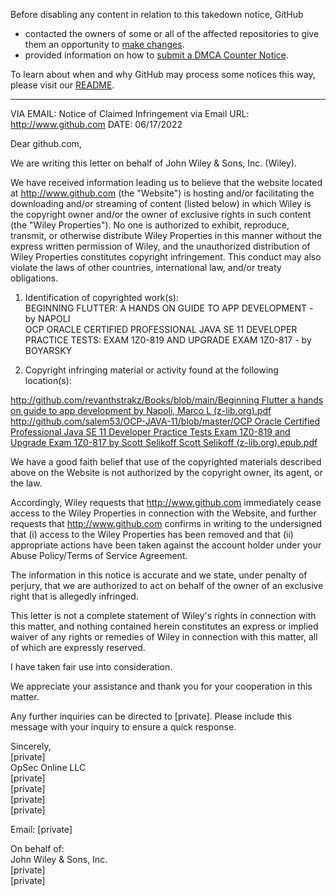 Before disabling any content in relation to this takedown notice, GitHub
- contacted the owners of some or all of the affected repositories to give them an opportunity to [make changes](https://docs.github.com/en/github/site-policy/dmca-takedown-policy#a-how-does-this-actually-work).
- provided information on how to [submit a DMCA Counter Notice](https://docs.github.com/en/articles/guide-to-submitting-a-dmca-counter-notice).

To learn about when and why GitHub may process some notices this way, please visit our [README](https://github.com/github/dmca/blob/master/README.md#anatomy-of-a-takedown-notice).

---

VIA EMAIL: Notice of Claimed Infringement via Email
URL: http://www.github.com
DATE: 06/17/2022

Dear github.com,

We are writing this letter on behalf of John Wiley & Sons, Inc. (Wiley).

We have received information leading us to believe that the website located at http://www.github.com (the "Website") is hosting and/or facilitating the downloading and/or streaming of content (listed below) in which Wiley is the copyright owner and/or the owner of exclusive rights in such content (the "Wiley Properties"). No one is authorized to exhibit, reproduce, transmit, or otherwise distribute Wiley Properties in this manner without the express written permission of Wiley, and the unauthorized distribution of Wiley Properties constitutes copyright infringement. This conduct may also violate the laws of other countries, international law, and/or treaty obligations.

1. Identification of copyrighted work(s):  
BEGINNING FLUTTER: A HANDS ON GUIDE TO APP DEVELOPMENT - by NAPOLI  
OCP ORACLE CERTIFIED PROFESSIONAL JAVA SE 11 DEVELOPER PRACTICE TESTS: EXAM 1Z0-819 AND UPGRADE EXAM 1Z0-817 - by BOYARSKY

2. Copyright infringing material or activity found at the following location(s):

[http://github.com/revanthstrakz/Books/blob/main/Beginning Flutter a hands on guide to app development by Napoli, Marco L (z-lib.org).pdf](https://github.com/revanthstrakz/Books/blob/main/Beginning%20Flutter%20%20a%20hands%20on%20guide%20to%20app%20development%20by%20Napoli%2C%20Marco%20L%20(z-lib.org).pdf)  
[http://github.com/salem53/OCP-JAVA-11/blob/master/OCP Oracle Certified Professional Java SE 11 Developer Practice Tests Exam 1Z0-819 and Upgrade Exam 1Z0-817 by Scott Selikoff Scott Selikoff (z-lib.org).epub.pdf](https://github.com/salem53/OCP-JAVA-11/blob/master/OCP%20Oracle%20Certified%20Professional%20Java%20SE%2011%20Developer%20Practice%20Tests%20Exam%201Z0-819%20and%20Upgrade%20Exam%201Z0-817%20by%20Scott%20Selikoff%20Scott%20Selikoff%20(z-lib.org).epub.pdf)

We have a good faith belief that use of the copyrighted materials described above on the Website is not authorized by the copyright owner, its agent, or the law.

Accordingly, Wiley requests that http://www.github.com immediately cease access to the Wiley Properties in connection with the Website, and further requests that http://www.github.com confirms in writing to the undersigned that (i) access to the Wiley Properties has been removed and that (ii) appropriate actions have been taken against the account holder under your Abuse Policy/Terms of Service Agreement.

The information in this notice is accurate and we state, under penalty of perjury, that we are authorized to act on behalf of the owner of an exclusive right that is allegedly infringed.

This letter is not a complete statement of Wiley's rights in connection with this matter, and nothing contained herein constitutes an express or implied waiver of any rights or remedies of Wiley in connection with this matter, all of which are expressly reserved.

I have taken fair use into consideration.

We appreciate your assistance and thank you for your cooperation in this matter.

Any further inquiries can be directed to [private]. Please include this message with your inquiry to ensure a quick response.

Sincerely,  
[private]  
OpSec Online LLC  
[private]  
[private]  
[private]  
[private]  

Email: [private]  

On behalf of:  
John Wiley & Sons, Inc.  
[private]  
[private]  
